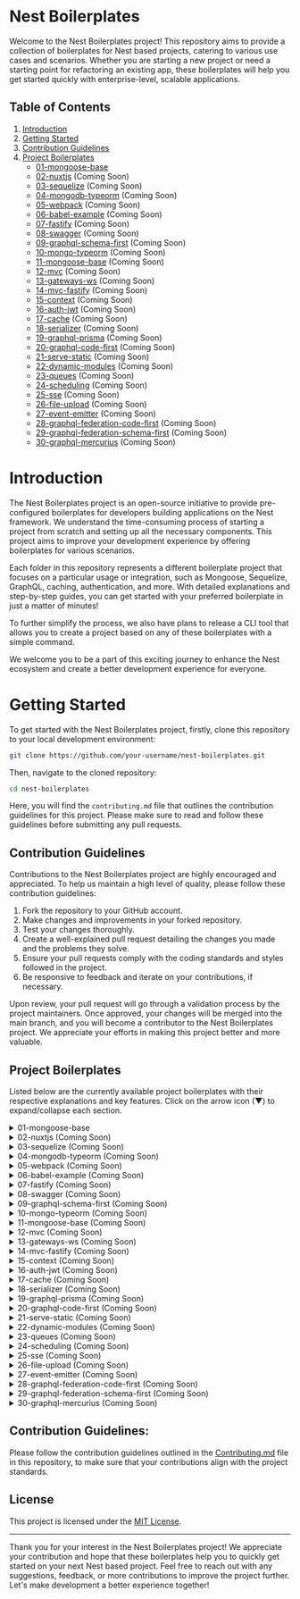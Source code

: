 # Nest Boilerplates

Welcome to the Nest Boilerplates project! This repository aims to provide a collection of boilerplates for Nest based projects, catering to various use cases and scenarios. Whether you are starting a new project or need a starting point for refactoring an existing app, these boilerplates will help you get started quickly with enterprise-level, scalable applications.

## Table of Contents
1. [Introduction](#introduction)
2. [Getting Started](#getting-started)
3. [Contribution Guidelines](#contribution-guidelines)
4. [Project Boilerplates](#project-boilerplates)
    - [01-mongoose-base](#01-mongoose-base)
    - [02-nuxtjs](#02-nuxtjs) (Coming Soon)
    - [03-sequelize](#03-sequelize) (Coming Soon)
    - [04-mongodb-typeorm](#04-mongodb-typeorm) (Coming Soon)
    - [05-webpack](#05-webpack) (Coming Soon)
    - [06-babel-example](#06-babel-example) (Coming Soon)
    - [07-fastify](#07-fastify) (Coming Soon)
    - [08-swagger](#08-swagger) (Coming Soon)
    - [09-graphql-schema-first](#09-graphql-schema-first) (Coming Soon)
    - [10-mongo-typeorm](#10-mongo-typeorm) (Coming Soon)
    - [11-mongoose-base](#11-mongoose-base) (Coming Soon)
    - [12-mvc](#12-mvc) (Coming Soon)
    - [13-gateways-ws](#13-gateways-ws) (Coming Soon)
    - [14-mvc-fastify](#14-mvc-fastify) (Coming Soon)
    - [15-context](#15-context) (Coming Soon)
    - [16-auth-jwt](#16-auth-jwt) (Coming Soon)
    - [17-cache](#17-cache) (Coming Soon)
    - [18-serializer](#18-serializer) (Coming Soon)
    - [19-graphql-prisma](#19-graphql-prisma) (Coming Soon)
    - [20-graphql-code-first](#20-graphql-code-first) (Coming Soon)
    - [21-serve-static](#21-serve-static) (Coming Soon)
    - [22-dynamic-modules](#22-dynamic-modules) (Coming Soon)
    - [23-queues](#23-queues) (Coming Soon)
    - [24-scheduling](#24-scheduling) (Coming Soon)
    - [25-sse](#25-sse) (Coming Soon)
    - [26-file-upload](#26-file-upload) (Coming Soon)
    - [27-event-emitter](#27-event-emitter) (Coming Soon)
    - [28-graphql-federation-code-first](#28-graphql-federation-code-first) (Coming Soon)
    - [29-graphql-federation-schema-first](#29-graphql-federation-schema-first) (Coming Soon)
    - [30-graphql-mercurius](#30-graphql-mercurius) (Coming Soon)



# Introduction

The Nest Boilerplates project is an open-source initiative to provide pre-configured boilerplates for developers building applications on the Nest framework. We understand the time-consuming process of starting a project from scratch and setting up all the necessary components. This project aims to improve your development experience by offering boilerplates for various scenarios. 

Each folder in this repository represents a different boilerplate project that focuses on a particular usage or integration, such as Mongoose, Sequelize, GraphQL, caching, authentication, and more. With detailed explanations and step-by-step guides, you can get started with your preferred boilerplate in just a matter of minutes!

To further simplify the process, we also have plans to release a CLI tool that allows you to create a project based on any of these boilerplates with a simple command.
 
We welcome you to be a part of this exciting journey to enhance the Nest ecosystem and create a better development experience for everyone. 

# Getting Started

To get started with the Nest Boilerplates project, firstly, clone this repository to your local development environment:

```bash
git clone https://github.com/your-username/nest-boilerplates.git
```

Then, navigate to the cloned repository:

```bash
cd nest-boilerplates
```

Here, you will find the `contributing.md` file that outlines the contribution guidelines for this project. Please make sure to read and follow these guidelines before submitting any pull requests.

## Contribution Guidelines

Contributions to the Nest Boilerplates project are highly encouraged and appreciated. To help us maintain a high level of quality, please follow these contribution guidelines:

1. Fork the repository to your GitHub account.
2. Make changes and improvements in your forked repository.
3. Test your changes thoroughly.
4. Create a well-explained pull request detailing the changes you made and the problems they solve.
5. Ensure your pull requests comply with the coding standards and styles followed in the project.
6. Be responsive to feedback and iterate on your contributions, if necessary.

Upon review, your pull request will go through a validation process by the project maintainers. Once approved, your changes will be merged into the main branch, and you will become a contributor to the Nest Boilerplates project. We appreciate your efforts in making this project better and more valuable.
## Project Boilerplates

Listed below are the currently available project boilerplates with their respective explanations and key features. Click on the arrow icon (▼) to expand/collapse each section.

<details>
<summary>01-mongoose-base</summary>

- **Description**: Base setup for a Nest application using Mongoose as the ORM and MongoDB as the database.
- **Features**: Project structure, basic MongoDB and Mongoose configurations.
</details>

<details>
<summary>02-nuxtjs (Coming Soon)</summary>
- **Description**: An example boilerplate for integrating Nuxt.js into a Nest application (Coming Soon).
- **Features**: Nuxt.js integration and relevant code examples (Coming Soon).
</details>

<details>
<summary>03-sequelize (Coming Soon)</summary>
- **Description**: Provides a boilerplate for Nest projects using Sequelize, an ORM (Object-Relational Mapping) library for SQL-based databases (Coming Soon).
- **Features**: Includes SequelizeModule and relevant code for common database operations (Coming Soon).
</details>

<details>
<summary>04-mongodb-typeorm (Coming Soon)</summary>
- **Description**: A boilerplate with Nest and MongoDB integration using TypeORM, an ORM with TypeScript support (Coming Soon).
- **Features**: TypeORM entities, migrations, repositories, and integration testing setup (Coming Soon).
</details>

<details>
<summary>05-webpack (Coming Soon)</summary>
- **Description**: Boilerplate showcasing the integration of Nest with Webpack, a popular bundling tool (Coming Soon).
- **Features**: Webpack setup and configuration for building frontend assets (Coming Soon).
</details>

<details>
<summary>06-babel-example (Coming Soon)</summary>
- **Description**: An example boilerplate to demonstrate Nest application setup using Babel, a JavaScript compiler (Coming Soon).
- **Features**: Babel configuration, decorators usage, and Transpile-Time Metadata support (Coming Soon).
</details>

<details>
<summary>07-fastify (Coming Soon)</summary>
- **Description**: A Nest boilerplate with Fastify HTTP server (Coming Soon).
- **Features**: Fastify integration with Nest and relevant code examples (Coming Soon).
</details>

<details>
<summary>08-swagger (Coming Soon)</summary>
- **Description**: Provides a boilerplate with Swagger OpenAPI documentation for your Nest application (Coming Soon).
- **Features**: Integration with Swagger, automated API documentation for easy development and testing (Coming Soon).
</details>

<details>
<summary>09-graphql-schema-first (Coming Soon)</summary>
- **Description**: A Nest boilerplate showcasing how to use GraphQL schema-first approach (Coming Soon).
- **Features**: Integration of GraphQL using the Schema-First approach and relevant code generation (Coming Soon).
</details>

<details>
<summary>10-mongo-typeorm (Coming Soon)</summary>
- **Description**: Includes Nest and MongoDB integration with TypeORM as ORM (Coming Soon).
- **Features**: TypeORM setups for MongoDB, entities, repositories, custom decorators, authentication, authorization, and more (Coming Soon).
</details>

<details>
<summary>11-mongoose-base (Coming Soon)</summary>
- **Description**: Base setup for a Nest application using Mongoose as the ORM and MongoDB as the database (Coming Soon).
- **Features**: Project structure, basic MongoDB and Mongoose configurations (Coming Soon).
</details>

<details>
<summary>12-mvc (Coming Soon)</summary>
- **Description**: An MVC (Model-View-Controller) structured Nest boilerplate (Coming Soon).
- **Features**: Fit with a project structure reflecting an MVC pattern (Coming Soon).
</details>

<details>
<summary>13-gateways-ws (Coming Soon)</summary>
- **Description**: Boilerplate with WebSocket Gateway implementation using Nest (Coming Soon).
- **Features**: WebSocket Gateway, bidirectional communication, and relevant code (Coming Soon).
</details>

<details>
<summary>14-mvc-fastify (Coming Soon)</summary>
- **Description**: Another MVC-based Nest boilerplate that incorporates Fastify for handling HTTP requests (Coming Soon).
- **Features**: Project structure, controller, service, and module implementation, routing example, Fastify integration example (Coming Soon).
</details>

<details>
<summary>15-context (Coming Soon)</summary>
- **Description**: A Nest boilerplate demonstrating the use cases of custom request context creation (Coming Soon).
- **Features**: Custom request scope, injector chaining, and async context usage examples (Coming Soon).
</details>

<details>
<summary>16-auth-jwt (Coming Soon)</summary>
- **Description**: A boilerplate showcasing JWT (JSON Web Token) authentication implementation in a Nest application (Coming Soon).
- **Features**: User registration, token generation, authentication middleware setup, and example usage (Coming Soon).
</details>

<details>
<summary>17-cache (Coming Soon)</summary>
- **Description**: Provides a boilerplate showcasing how to integrate and use cache mechanisms in Nest projects (Coming Soon).
- **Features**: Memory-based caching example using the CacheManager package and built-in decorators (Coming Soon).
</details>

<details>
<summary>18-serializer (Coming Soon)</summary>
- **Description**: Nest project template demonstrating serialization and serialization tuning techniques (Coming Soon).
- **Features**: Serialize entity relationships, transform responses, apply groups for data transformation, including customized JSON output examples (Coming Soon).
</details>

<details>
<summary>19-graphql-prisma (Coming Soon)</summary>
- **Description**: Boilerplate project demonstrating how to integrate Prisma2 with Nest applications for advanced data manipulation using GraphQL (Coming Soon).
- **Features**: Prisma2 setup, GraphQL queries, migrations, batching, nested writes, and more (Coming Soon).
</details>

<details>
<summary>20-graphql-code-first (Coming Soon)</summary>
- **Description**: An example boilerplate for building Nest applications using a Code-First approach with GraphQL (Coming Soon).
- **Features**: TypeGraphQL integration, schema-first resolvers, example queries and mutations, authentication middleware (Coming Soon).
</details>

<details>
<summary>21-serve-static (Coming Soon)</summary>
- **Description**: Nest boilerplate to serve static HTML files using built-in Express module (Coming Soon).
- **Features**: Serve static files configuration, example implementation (Coming Soon).
</details>

<details>
<summary>22-dynamic-modules (Coming Soon)</summary>
- **Description**: Boilerplate showcasing how to dynamically load modules in Nest applications (Coming Soon).
- **Features**: Dynamic module usage example, on-demand module registration, configuration (Coming Soon).
</details>

<details>
<summary>23-queues (Coming Soon)</summary>
- **Description**: Nest boilerplate with an example of using queues (Redis, Bull, Nest) for processing data asynchronously (Coming Soon).
- **Features**: Queue module and worker setup (Coming Soon).
</details>

<details>
<summary>24-scheduling (Coming Soon)</summary>
- **Description**: Provides a boilerplate for scheduling periodic tasks in a Nest application (Coming Soon).
- **Features**: Setup and configuration of scheduled tasks using Nest scheduler (Coming Soon).
</details>

<details>
<summary>25-sse (Coming Soon)</summary>
- **Description**: Boilerplate providing an example of using Server-Sent Events (SSE) in a Nest application (Coming Soon).
- **Features**: SSE gateway implementation, sending real-time events to the client (Coming Soon).
</details>

<details>
<summary>26-file-upload (Coming Soon)</summary>
- **Description**: A Nest boilerplate showcasing file upload implementation and management using Multer middleware (Coming Soon).
- **Features**: File upload and management, example code (Coming Soon).
</details>

<details>
<summary>27-event-emitter (Coming Soon)</summary>
- **Description**: Provides an event emitter API example within a Nest application (Coming Soon).
- **Features**: Broadcasting events using EventGateway (RabbitMQ, Websockets), and relevant code (Coming Soon).
</details>

<details>
<summary>28-graphql-federation-code-first (Coming Soon)</summary>
- **Description**: Boilerplate demonstrating how to implement a Code-First approach with cases using the GraphQL Federation protocol (Coming Soon).
- **Features**: Federated schema composition, example queries and mutations (Coming Soon).
</details>

<details>
<summary>29-graphql-federation-schema-first (Coming Soon)</summary>
- **Description**: Demonstration of GraphQL schema-first approach for implementing the GraphQL Federation protocol in Nest (Coming Soon).
- **Features**: Federated GraphQL setup and relevant code (Coming Soon).
</details>

<details>
<summary>30-graphql-mercurius (Coming Soon)</summary>
- **Description**: Project template illustrating how to integrate the Mercurius GraphQL framework into your Nest application (Coming Soon).
- **Features**: Mercurius integration, queries, mutations, subscriptions, and examples showcasing similar functionality as the Apollo Server integration (Coming Soon).
</details>


## Contribution Guidelines:
Please follow the contribution guidelines outlined in the [Contributing.md](contributing.md) file in this repository, to make sure that your contributions align with the project standards.

## License
This project is licensed under the [MIT License](LICENSE).

---

Thank you for your interest in the Nest Boilerplates project! We appreciate your contribution and hope that these boilerplates help you to quickly get started on your next Nest based project. Feel free to reach out with any suggestions, feedback, or more contributions to improve the project further. Let's make development a better experience together!